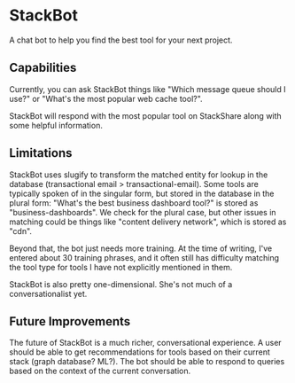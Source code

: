 # StackBot

A chat bot to help you find the best tool for your next project.

## Capabilities

Currently, you can ask StackBot things like "Which message queue should I use?" or "What's the most popular web cache tool?".

StackBot will respond with the most popular tool on StackShare along with some helpful information.

## Limitations

StackBot uses slugify to transform the matched entity for lookup in the database (transactional email > transactional-email). Some tools are typically spoken of in the singular form, but stored in the database in the plural form: "What's the best business dashboard tool?" is stored as "business-dashboards". We check for the plural case, but other issues in matching could be things like "content delivery network", which is stored as "cdn".

Beyond that, the bot just needs more training. At the time of writing, I've entered about 30 training phrases, and it often still has difficulty matching the tool type for tools I have not explicitly mentioned in them.

StackBot is also pretty one-dimensional. She's not much of a conversationalist yet.

## Future Improvements

The future of StackBot is a much richer, conversational experience. A user should be able to get recommendations for tools based on their current stack (graph database? ML?). The bot should be able to respond to queries based on the context of the current conversation.
